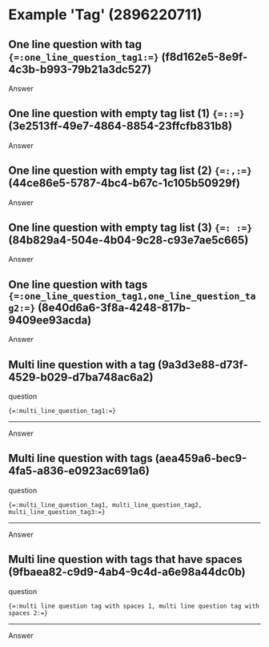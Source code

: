 # Example 'Tag' (2896220711)

## One line question with tag `{=:one_line_question_tag1:=}` (f8d162e5-8e9f-4c3b-b993-79b21a3dc527)

Answer

## One line question with empty tag list (1) `{=::=}` (3e2513ff-49e7-4864-8854-23ffcfb831b8)

Answer

## One line question with empty tag list (2) `{=:,:=}` (44ce86e5-5787-4bc4-b67c-1c105b50929f)

Answer

## One line question with empty tag list (3) `{=: :=}` (84b829a4-504e-4b04-9c28-c93e7ae5c665)

Answer

## One line question with tags `{=:one_line_question_tag1,one_line_question_tag2:=}` (8e40d6a6-3f8a-4248-817b-9409ee93acda)

Answer

## Multi line question with a tag (9a3d3e88-d73f-4529-b029-d7ba748ac6a2)

question

`{=:multi_line_question_tag1:=}`

---

Answer

## Multi line question with tags (aea459a6-bec9-4fa5-a836-e0923ac691a6)

question

`{=:multi_line_question_tag1, multi_line_question_tag2, multi_line_question_tag3:=}`

---

Answer

## Multi line question with tags that have spaces (9fbaea82-c9d9-4ab4-9c4d-a6e98a44dc0b)

question

`{=:multi line question tag with spaces 1, multi line question tag with spaces 2:=}`

---

Answer
